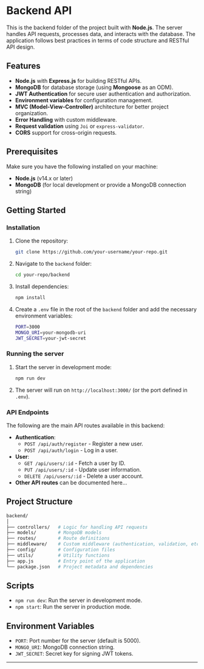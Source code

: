 # Backend API

This is the backend folder of the project built with **Node.js**. The server handles API requests, processes data, and interacts with the database. The application follows best practices in terms of code structure and RESTful API design.

## Features

- **Node.js** with **Express.js** for building RESTful APIs.
- **MongoDB** for database storage (using **Mongoose** as an ODM).
- **JWT Authentication** for secure user authentication and authorization.
- **Environment variables** for configuration management.
- **MVC (Model-View-Controller)** architecture for better project organization.
- **Error Handling** with custom middleware.
- **Request validation** using `Joi` or `express-validator`.
- **CORS** support for cross-origin requests.

## Prerequisites

Make sure you have the following installed on your machine:

- **Node.js** (v14.x or later)
- **MongoDB** (for local development or provide a MongoDB connection string)

## Getting Started

### Installation

1. Clone the repository:

   ```bash
   git clone https://github.com/your-username/your-repo.git
   ```

2. Navigate to the `backend` folder:

   ```bash
   cd your-repo/backend
   ```

3. Install dependencies:

   ```bash
   npm install
   ```

4. Create a `.env` file in the root of the `backend` folder and add the necessary environment variables:

   ```bash
   PORT=3000
   MONGO_URI=your-mongodb-uri
   JWT_SECRET=your-jwt-secret
   ```

### Running the server

1. Start the server in development mode:

   ```bash
   npm run dev
   ```

2. The server will run on `http://localhost:3000/` (or the port defined in `.env`).

### API Endpoints

The following are the main API routes available in this backend:

- **Authentication**:
  - `POST /api/auth/register` - Register a new user.
  - `POST /api/auth/login` - Log in a user.
- **User**:
  - `GET /api/users/:id` - Fetch a user by ID.
  - `PUT /api/users/:id` - Update user information.
  - `DELETE /api/users/:id` - Delete a user account.
- **Other API routes** can be documented here...

## Project Structure

```bash
backend/
│
├── controllers/   # Logic for handling API requests
├── models/        # MongoDB models
├── routes/        # Route definitions
├── middleware/    # Custom middleware (authentication, validation, etc.)
├── config/        # Configuration files
├── utils/         # Utility functions
├── app.js         # Entry point of the application
└── package.json   # Project metadata and dependencies
```

## Scripts

- `npm run dev`: Run the server in development mode.
- `npm start`: Run the server in production mode.

## Environment Variables

- `PORT`: Port number for the server (default is 5000).
- `MONGO_URI`: MongoDB connection string.
- `JWT_SECRET`: Secret key for signing JWT tokens.

---
